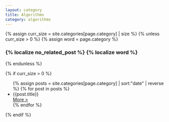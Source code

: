 ```yaml
---
layout: category
title: Algorithms
category: algorithms
---
```


{% assign curr_size = site.categories[page.category] | size %}
{% unless curr_size > 0 %}
  {% assign word = page.category %}
  <h3> {% localize no_related_post %} {% localize word %} </h3>
{% endunless %}

{% if curr_size > 0 %}
<ul class="post-list">
    {% assign posts = site.categories[page.category] | sort:"date" | reverse %}
    {% for post in posts %}
    <li class="post-list-enclosure-2pr">
      <div class="card-details">
        <div class="card-details-header">
          <span class="card-details-header-title">{{post.title}}</span>
        </div>
        <div class="card-details-readmore">
          <a href="{{post.url}}"> More > </a>
        </div>
      </div>
    </li>
    {% endfor %}
</ul>
{% endif %}
